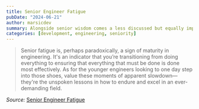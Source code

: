 ```yaml
---
title: Senior Engineer Fatigue
pubDate: "2024-06-21"
author: marsicdev
summary: Alongside senior wisdom comes a less discussed but equally important companion `Senior Fatigue`
categories: [development, engineering, seniority]
---
```


> Senior fatigue is, perhaps paradoxically, a sign of maturity in engineering. It's an indicator that you’re transitioning from doing everything to ensuring that everything that must be done is done most effectively. As for the younger engineers looking to one day step into those shoes, value these moments of apparent slowdown—they're the unspoken lessons in how to endure and excel in an ever-demanding field.

_Source:_ [Senior Engineer Fatigue]([https://www.developing.dev/p/what-i-wish-i-knew-as-a-mid-level](https://luminousmen.com/post/senior-engineer-fatigue))
